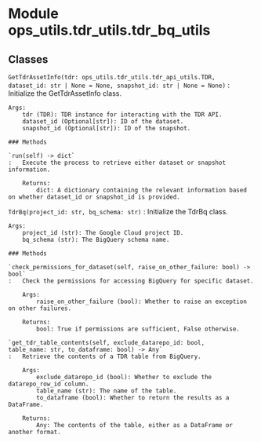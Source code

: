 Module ops_utils.tdr_utils.tdr_bq_utils
=======================================

Classes
-------

`GetTdrAssetInfo(tdr: ops_utils.tdr_utils.tdr_api_utils.TDR, dataset_id: str | None = None, snapshot_id: str | None = None)`
:   Initialize the GetTdrAssetInfo class.
    
    Args:
        tdr (TDR): TDR instance for interacting with the TDR API.
        dataset_id (Optional[str]): ID of the dataset.
        snapshot_id (Optional[str]): ID of the snapshot.

    ### Methods

    `run(self) ‑> dict`
    :   Execute the process to retrieve either dataset or snapshot information.
        
        Returns:
            dict: A dictionary containing the relevant information based on whether dataset_id or snapshot_id is provided.

`TdrBq(project_id: str, bq_schema: str)`
:   Initialize the TdrBq class.
    
    Args:
        project_id (str): The Google Cloud project ID.
        bq_schema (str): The BigQuery schema name.

    ### Methods

    `check_permissions_for_dataset(self, raise_on_other_failure: bool) ‑> bool`
    :   Check the permissions for accessing BigQuery for specific dataset.
        
        Args:
            raise_on_other_failure (bool): Whether to raise an exception on other failures.
        
        Returns:
            bool: True if permissions are sufficient, False otherwise.

    `get_tdr_table_contents(self, exclude_datarepo_id: bool, table_name: str, to_dataframe: bool) ‑> Any`
    :   Retrieve the contents of a TDR table from BigQuery.
        
        Args:
            exclude_datarepo_id (bool): Whether to exclude the datarepo_row_id column.
            table_name (str): The name of the table.
            to_dataframe (bool): Whether to return the results as a DataFrame.
        
        Returns:
            Any: The contents of the table, either as a DataFrame or another format.